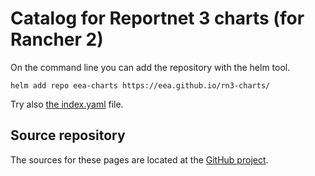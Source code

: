 # Catalog for Reportnet 3 charts (for Rancher 2)

On the command line you can add the repository with the helm tool.

    helm add repo eea-charts https://eea.github.io/rn3-charts/

Try also [the index.yaml](index.yaml) file.

## Source repository

The sources for these pages are located at the [GitHub project](https://github.com/eea/rn3-charts).

